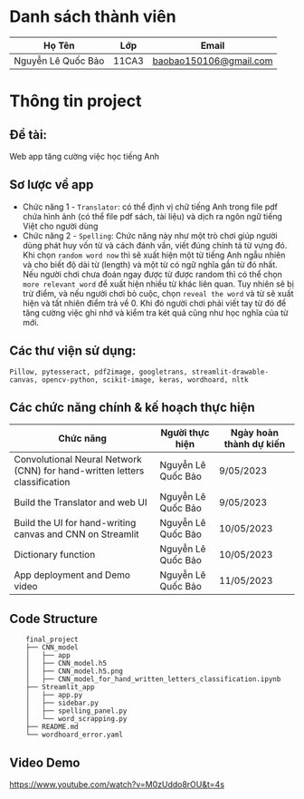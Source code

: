 # Danh sách thành viên
Họ Tên|Lớp|Email
-|-|-
Nguyễn Lê Quốc Bảo|11CA3|baobao150106@gmail.com

# Thông tin project
## Đề tài: 
Web app tăng cường việc học tiếng Anh
## Sơ lược về app
- Chức năng 1 - `Translator`: có thể định vị chữ tiếng Anh trong file pdf chứa hình ảnh (có thể file pdf sách, tài liệu) và dịch ra ngôn ngữ tiếng Việt cho người dùng
- Chức năng 2 - `Spelling`: Chức năng này như một trò chơi giúp người dùng phát huy vốn từ và cách đánh vần, viết đúng chính tả từ vựng đó. Khi chọn `random word now` thì sẽ xuất hiện một từ tiếng Anh ngẫu nhiên và cho biết độ dài từ (length) và một từ có ngữ nghĩa gần từ đó nhất. Nếu người chơi chưa đoán ngay được từ được random thì có thể chọn `more relevant word` để xuất hiện nhiều từ khác liên quan. Tuy nhiên sẽ bị trừ điểm, và nếu người chơi bỏ cuộc, chọn `reveal the word` và từ sẽ xuất hiện và tất nhiên điểm trả về 0. Khi đó người chơi phải viết tay từ đó để tăng cường việc ghi nhớ và kiểm tra két quả cũng như học nghĩa của từ mới.

## Các thư viện sử dụng: 
`Pillow, pytesseract, pdf2image, googletrans, streamlit-drawable-canvas, opencv-python, scikit-image, keras, wordhoard, nltk`

## Các chức năng chính & kế hoạch thực hiện

Chức năng|Người thực hiện|Ngày hoàn thành dự kiến
-|-|-
Convolutional Neural Network (CNN) for hand-written letters classification|Nguyễn Lê Quốc Bảo|9/05/2023
Build the Translator and web UI|Nguyễn Lê Quốc Bảo|9/05/2023
Build the UI for hand-writing canvas and CNN on Streamlit|Nguyễn Lê Quốc Bảo|10/05/2023
Dictionary function|Nguyễn Lê Quốc Bảo|10/05/2023
App deployment and Demo video|Nguyễn Lê Quốc Bảo|11/05/2023

## Code Structure

        final_project
        ├── CNN_model
        │   ├── app
        │   ├── CNN_model.h5
        │   ├── CNN_model.h5.png
        │   ├── CNN_model_for_hand_written_letters_classification.ipynb
        ├── Streamlit_app
        │   ├── app.py
        │   ├── sidebar.py
        │   ├── spelling_panel.py
        │   └── word_scrapping.py
        ├── README.md
        └── wordhoard_error.yaml

## Video Demo
https://www.youtube.com/watch?v=M0zUddo8rOU&t=4s
